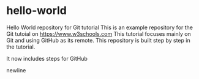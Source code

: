 # hello-world
Hello World repository for Git tutorial
This is an example repository for the Git tutoial on https://www.w3schools.com
This tutorial focuses mainly on Git and using GitHub as its remote.
This repository is built step by step in the tutorial.

It now includes steps for GitHub

newline
